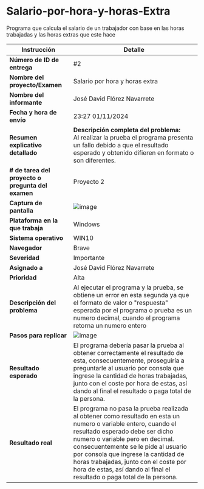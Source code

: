 # Salario-por-hora-y-horas-Extra
Programa que calcula el salario de un trabajador con base en las horas trabajadas y las horas extras que este hace

| Instrucción                           | Detalle                                                                                  |
|---------------------------------------|------------------------------------------------------------------------------------------|
| **Número de ID de entrega**           | #2                                                                                       |
| **Nombre del proyecto/Examen**        | Salario por hora y horas extra                                                                                      |
| **Nombre del informante**             |                     José David Flórez Navarrete                                                                     |
| **Fecha y hora de envío**             |                                   23:27 01/11/2024                                                       |
| **Resumen explicativo detallado**     | **Descripción completa del problema:**<br> Al realizar la prueba el programa presenta un fallo debido a que el resultado esperado y obtenido difieren en formato o son diferentes. |
| **# de tarea del proyecto o pregunta del examen** |              Proyecto 2                                                                            |
| **Captura de pantalla**               |![image](https://github.com/user-attachments/assets/decba5ca-c240-4480-a085-ce395cf19240)|
| **Plataforma en la que trabaja**      | Windows                                                                      |
| **Sistema operativo**                 | WIN10                                                                     |
| **Navegador**                         | Brave                                                                               |
| **Severidad**                         | Importante                                                                              |
| **Asignado a**                        |                        José David Flórez Navarrete                                                                  |
| **Prioridad**                         | Alta|
| **Descripción del problema**          | Al ejecutar el programa y la prueba, se obtiene un error en esta segunda ya que el formato de valor o "respuesta" esperada por el programa o prueba es un numero decimal, cuando el programa retorna un numero entero |
| **Pasos para replicar**               |![image](https://github.com/user-attachments/assets/977c2574-beb0-443d-b032-11f9448c9c85)|
| **Resultado esperado**                | El programa debería pasar la prueba al obtener correctamente el resultado de esta, consecuentemente, proseguiría a preguntarle al usuario por consola que ingrese la cantidad de horas trabajadas, junto con el coste por hora de estas, así dando al final el resultado o paga total de la persona.|
| **Resultado real**                    | El programa no pasa la prueba realizada al obtener como resultado en esta un numero o variable entero, cuando el resultado esperado debe ser dicho numero o variable pero en decimal. consecuentemente se le pide al usuario por consola que ingrese la cantidad de horas trabajadas, junto con el coste por hora de estas, así dando al final el resultado o paga total de la persona.                                                    |
